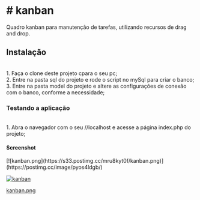 <h1># kanban</h1>
Quadro kanban para manutenção de tarefas, utilizando recursos de drag and drop.

<h2>Instalação</h2>
<br>1. Faça o clone deste projeto cpara o seu pc;
<br>2. Entre na pasta sql do projeto e rode o script no mySql para criar o banco;
<br>3. Entre na pasta model do projeto e altere as configurações de conexão com o banco, conforme a necessidade;

<h3>Testando a aplicação</h3>
<br>1. Abra o navegador com o seu //localhost e acesse a página index.php do projeto;

<h4>Screenshot</h4>
[![kanban.png](https://s33.postimg.cc/mru8kyt0f/kanban.png)](https://postimg.cc/image/pyos4ldgb/)

<a href='https://postimg.cc/image/pyos4ldgb/' target='_blank'><img src='https://s33.postimg.cc/pyos4ldgb/kanban.png' border='0' alt='kanban'/></a>

[kanban.png](https://postimg.cc/image/pyos4ldgb/)

